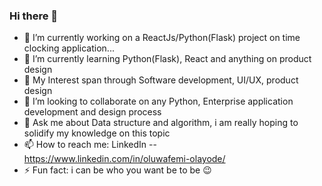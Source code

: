 ### Hi there 👋


- 🔭 I’m currently working on a ReactJs/Python(Flask) project on time clocking application...
- 🌱 I’m currently learning Python(Flask), React and anything on product design
-  :thought_balloon: My Interest span through Software development, UI/UX, product design
- 👯 I’m looking to collaborate on any Python, Enterprise application development and design process
- 💬 Ask me about Data structure and algorithm, i am really hoping to solidify my knowledge on this topic
- 📫 How to reach me: LinkedIn -- <a href="https://www.linkedin.com/in/oluwafemi-olayode-2b424a133/">https://www.linkedin.com/in/oluwafemi-olayode/</a>
- ⚡ Fun fact: i can be who you want be to be :wink:
